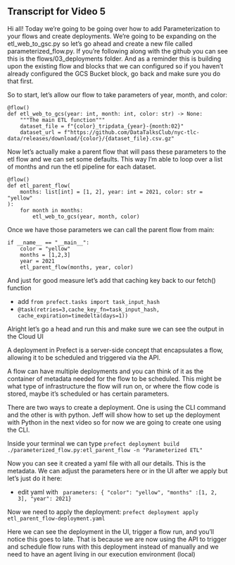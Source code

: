 ## Transcript for Video 5

Hi all! Today we’re going to be going over how to add Parameterization to your flows and create deployments. We’re going to be expanding on the etl_web_to_gsc.py so let’s go ahead and create a new file called parameterized_flow.py. If you’re following along with the github you can see this is the flows/03_deployments folder. 
And as a reminder this is building upon the existing flow and blocks that we can configured so if you haven’t already configured the GCS Bucket block, go back and make sure you do that first. 

So to start, let’s allow our flow to take parameters of year, month, and color:

```
@flow()
def etl_web_to_gcs(year: int, month: int, color: str) -> None:
    """The main ETL function"""
    dataset_file = f"{color}_tripdata_{year}-{month:02}"
    dataset_url = f"https://github.com/DataTalksClub/nyc-tlc-data/releases/download/{color}/{dataset_file}.csv.gz"
``` 


Now let’s actually make a parent flow that will pass these parameters to the etl flow and we can set some defaults. This way I’m able to loop over a list of months and run the etl pipeline for each dataset. 

```
@flow()
def etl_parent_flow(
    months: list[int] = [1, 2], year: int = 2021, color: str = "yellow"
):
    for month in months:
        etl_web_to_gcs(year, month, color)
```
Once we have those parameters we can call the parent flow from main:

```
if __name__ == "__main__":
    color = "yellow"
    months = [1,2,3]
    year = 2021
    etl_parent_flow(months, year, color)
```
And just for good measure let’s add that caching key back to our fetch() function
- add `from prefect.tasks import task_input_hash`
- `@task(retries=3,cache_key_fn=task_input_hash, cache_expiration=timedelta(days=1))`

Alright let’s go a head and run this and make sure we can see the output in the Cloud  UI

A deployment in Prefect is a server-side concept that encapsulates a flow, allowing it to be scheduled and triggered via the API. 

A flow can have multiple deployments and you can think of it as the container of metadata needed for the flow to be scheduled. This might be what type of infrastructure the flow will run on, or where the flow code is stored, maybe it’s scheduled or has certain parameters. 

There are two ways to create a deployment. One is using the CLI command and the other is with python. Jeff will show how to set up the deployment with Python in the next video so for now we are going to create one using the CLI. 

Inside your terminal we can type  `prefect deployment build ./parameterized_flow.py:etl_parent_flow -n "Parameterized ETL"`

Now you can see it created a yaml file with all our details. This is the metadata. We can adjust the parameters here or in the UI after we apply but let’s just do it here:
- edit yaml with ` parameters: { "color": "yellow", "months" :[1, 2, 3], "year": 2021}`

Now we need to apply the deployment: `prefect deployment apply etl_parent_flow-deployment.yaml`

Here we can see the deployment in the UI, trigger a flow run, and you’ll notice this goes to late. That is because we are now using the API to trigger and schedule flow runs with this deployment instead of manually and we need to have an agent living in our execution environment (local) 



